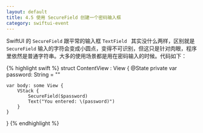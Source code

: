 ```yaml
---
layout: default
title: 4.5 使用 SecureField 创建一个密码输入框
category: swiftui-event
---
```


SwiftUI 的 `SecureField` 跟平常的输入框 `TextField ` 其实没什么两样，区别就是 `SecureField` 输入的字符会变成小圆点，变得不可识别，但这只是针对肉眼，程序里依然是普通字符串。大多的使用场景都是用在密码输入的时候。代码如下：

{% highlight swift %}
struct ContentView : View {
    @State private var password: String = ""

    var body: some View {
        VStack {
            SecureField($password)
            Text("You entered: \(password)")
        }
    }
}
{% endhighlight %}


